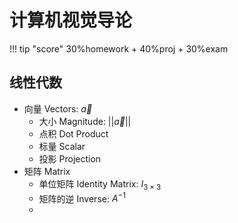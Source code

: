 # 计算机视觉导论

!!! tip "score"
	30%homework + 40%proj + 30%exam

## 线性代数

- 向量 Vectors: $\vec{a}$
    - 大小 Magnitude: ||$\vec{a}$||
    - 点积 Dot Product
    - 标量 Scalar
    - 投影 Projection
- 矩阵 Matrix
    - 单位矩阵 Identity Matrix: $I_{3×3}$
    - 矩阵的逆 Inverse: $A^{-1}$
    - 
